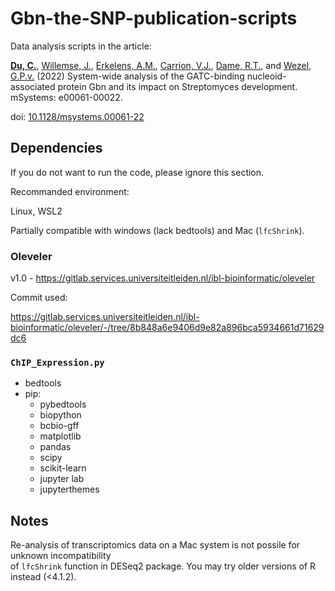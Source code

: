 # Gbn-the-SNP-publication-scripts

Data analysis scripts in the article:

[**Du, C.**](https://orcid.org/0000-0003-3447-5293), [Willemse, J.](https://www.universiteitleiden.nl/en/staffmembers/joost-willemse#tab-2), [Erkelens, A.M.](https://orcid.org/0000-0001-9369-5814), [Carrion, V.J.](https://orcid.org/0000-0002-4093-0355), [Dame, R.T.](https://orcid.org/0000-0001-9863-1692), and [Wezel, G.P.v.](https://orcid.org/0000-0003-0341-1561) (2022) System-wide analysis of the GATC-binding nucleoid-associated protein Gbn and its impact on Streptomyces development. mSystems: e00061-00022.

doi: [10.1128/msystems.00061-22](https://doi.org/10.1128/msystems.00061-22)

## Dependencies

If you do not want to run the code, please ignore this section.

Recommanded environment:

Linux, WSL2

Partially compatible with windows (lack bedtools) and Mac (`lfcShrink`).

### Oleveler

v1.0 - https://gitlab.services.universiteitleiden.nl/ibl-bioinformatic/oleveler

Commit used:

https://gitlab.services.universiteitleiden.nl/ibl-bioinformatic/oleveler/-/tree/8b848a6e9406d9e82a896bca5934661d71629dc6

### `ChIP_Expression.py`

- bedtools
- pip:
	- pybedtools
	- biopython
	- bcbio-gff
	- matplotlib
	- pandas
	- scipy
	- scikit-learn
	- jupyter lab
	- jupyterthemes

## Notes

Re-analysis of transcriptomics data on a Mac system is not possile for unknown incompatibility  
of `lfcShrink` function in DESeq2 package. You may try older versions of R instead (<4.1.2).
